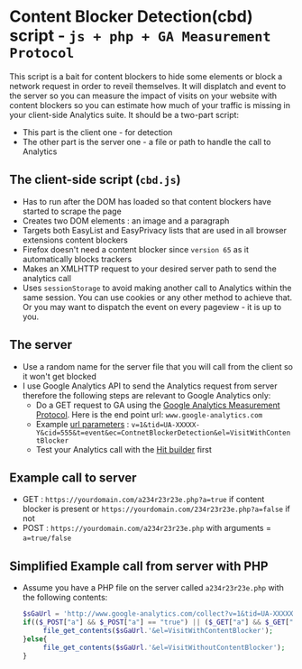 # Content Blocker Detection(cbd) script - `js + php + GA Measurement Protocol`
This script is a bait for content blockers to hide some elements or block a network request in order to reveil themselves. It will displatch and event to  the server so you can measure the impact of visits on your website with content blockers so you can estimate how much of your traffic is missing in your client-side Analytics suite.
It should be a two-part script:
* This part is the client one - for detection
* The other part is the server one - a file or path to handle the call to Analytics

## The client-side script (`cbd.js`)
* Has to run after the DOM has loaded so that content blockers have started to scrape the page
* Creates two DOM elements : an image and a paragraph
* Targets both EasyList and EasyPrivacy lists that are used in all browser extensions content blockers
* Firefox doesn't need a content blocker since `version 65` as it automatically blocks trackers
* Makes an XMLHTTP request to your desired server path to send the analytics call
* Uses `sessionStorage` to avoid making another call to Analytics within the same session. You can use cookies or any other method to achieve that. Or you may want to dispatch the event on every pageview - it is up to you.

## The server
* Use a random name for the server file that you will call from the client so it won't get blocked
* I use Google Analytics API to send the Analytics request from server therefore the following steps are relevant to Google Analytics only:
     * Do a GET request to GA using the [Google Analytics Measurement Protocol](https://developers.google.com/analytics/devguides/collection/protocol/v1/devguide "Google Analytics Measurement Protocol"). Here is the end point url: `www.google-analytics.com`
     * Example [url parameters](https://developers.google.com/analytics/devguides/collection/protocol/v1/parameters "Google Analytics Measurement Protocol parameters reference") : `v=1&tid=UA-XXXXX-Y&cid=555&t=event&ec=ContnetBlockerDetection&el=VisitWithContentBlocker`
     * Test your Analytics call with the [Hit builder](https://ga-dev-tools.appspot.com/hit-builder/ "Google Analytics Measurement Protocol hit builder") first

## Example call to server
* GET : `https://yourdomain.com/a234r23r23e.php?a=true` if content blocker is present or `https://yourdomain.com/234r23r23e.php?a=false` if not
* POST : `https://yourdomain.com/a234r23r23e.php` with arguments = `a=true/false`

## Simplified Example call from server with PHP
* Assume you have a PHP file on the server called `a234r23r23e.php` with the following contents:
     ```php
     $sGaUrl = 'http://www.google-analytics.com/collect?v=1&tid=UA-XXXXX-Y&cid=555&hc=hostNameHere&dp=pathHere&dt=pageTitleHere&t=event&ec=ContnetBlockerDetection';
     if(($_POST["a"] && $_POST["a"] == "true") || ($_GET["a"] && $_GET["a"] == "true") ){
          file_get_contents($sGaUrl.'&el=VisitWithContentBlocker');
     }else{
          file_get_contents($sGaUrl.'&el=VisitWithoutContentBlocker');
     }
     ```